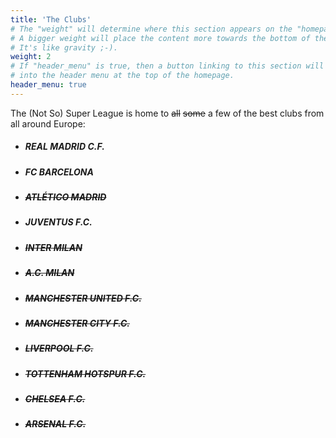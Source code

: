```yaml
---
title: 'The Clubs'
# The "weight" will determine where this section appears on the "homepage".
# A bigger weight will place the content more towards the bottom of the page.
# It's like gravity ;-).
weight: 2
# If "header_menu" is true, then a button linking to this section will be placed
# into the header menu at the top of the homepage.
header_menu: true
---
```


The (Not So) Super League is home to ~~all~~ ~~some~~ a few of the best clubs from all around Europe:

- ##### REAL MADRID C.F.
- ##### FC BARCELONA
- ##### ~~ATLÉTICO MADRID~~
- ##### JUVENTUS F.C.
- ##### ~~INTER MILAN~~
- ##### ~~A.C. MILAN~~
- ##### ~~MANCHESTER UNITED F.C.~~
- ##### ~~MANCHESTER CITY F.C.~~
- ##### ~~LIVERPOOL F.C.~~
- ##### ~~TOTTENHAM HOTSPUR F.C.~~
- ##### ~~CHELSEA F.C.~~
- ##### ~~ARSENAL F.C.~~
